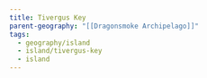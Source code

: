 ```yaml
---
title: Tivergus Key
parent-geography: "[[Dragonsmoke Archipelago]]"
tags:
  - geography/island
  - island/tivergus-key
  - island
---
```

